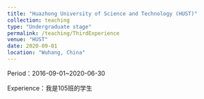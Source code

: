 ```yaml
---
title: "Huazhong University of Science and Technology (HUST)"
collection: teaching
type: "Undergraduate stage"
permalink: /teaching/ThirdExperience
venue: "HUST"
date: 2020-09-01
location: "Wuhang, China"
---
```


Period：2016-09-01~2020-06-30

Experience：我是105班的学生

